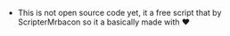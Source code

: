 * This is not open source code yet, it a free script that by ScripterMrbacon so it a basically made with ❤️
